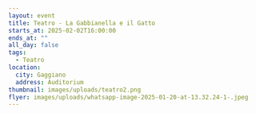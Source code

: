 ```yaml
---
layout: event
title: Teatro - La Gabbianella e il Gatto
starts_at: 2025-02-02T16:00:00
ends_at: ""
all_day: false
tags:
  - Teatro
location:
  city: Gaggiano
  address: Auditorium
thumbnail: images/uploads/teatro2.png
flyer: images/uploads/whatsapp-image-2025-01-20-at-13.32.24-1-.jpeg
---
```

